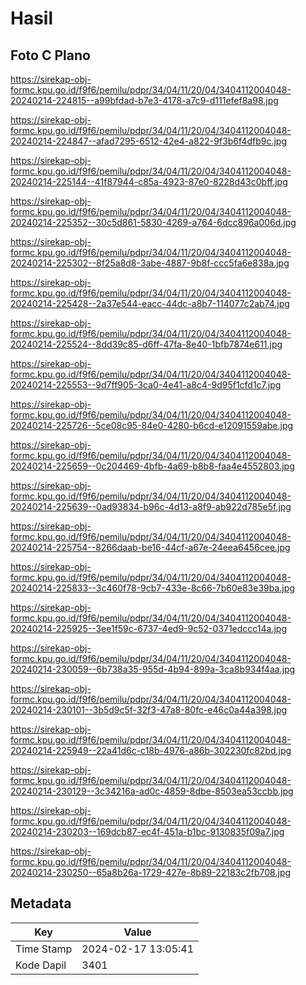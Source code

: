 # Hasil

## Foto C Plano

https://sirekap-obj-formc.kpu.go.id/f9f6/pemilu/pdpr/34/04/11/20/04/3404112004048-20240214-224815--a99bfdad-b7e3-4178-a7c9-d111efef8a98.jpg

https://sirekap-obj-formc.kpu.go.id/f9f6/pemilu/pdpr/34/04/11/20/04/3404112004048-20240214-224847--afad7295-6512-42e4-a822-9f3b6f4dfb9c.jpg

https://sirekap-obj-formc.kpu.go.id/f9f6/pemilu/pdpr/34/04/11/20/04/3404112004048-20240214-225144--41f87944-c85a-4923-87e0-8228d43c0bff.jpg

https://sirekap-obj-formc.kpu.go.id/f9f6/pemilu/pdpr/34/04/11/20/04/3404112004048-20240214-225352--30c5d861-5830-4269-a764-6dcc896a006d.jpg

https://sirekap-obj-formc.kpu.go.id/f9f6/pemilu/pdpr/34/04/11/20/04/3404112004048-20240214-225302--8f25a8d8-3abe-4887-9b8f-ccc5fa6e838a.jpg

https://sirekap-obj-formc.kpu.go.id/f9f6/pemilu/pdpr/34/04/11/20/04/3404112004048-20240214-225428--2a37e544-eacc-44dc-a8b7-114077c2ab74.jpg

https://sirekap-obj-formc.kpu.go.id/f9f6/pemilu/pdpr/34/04/11/20/04/3404112004048-20240214-225524--8dd39c85-d6ff-47fa-8e40-1bfb7874e611.jpg

https://sirekap-obj-formc.kpu.go.id/f9f6/pemilu/pdpr/34/04/11/20/04/3404112004048-20240214-225553--9d7ff905-3ca0-4e41-a8c4-9d95f1cfd1c7.jpg

https://sirekap-obj-formc.kpu.go.id/f9f6/pemilu/pdpr/34/04/11/20/04/3404112004048-20240214-225726--5ce08c95-84e0-4280-b6cd-e12091559abe.jpg

https://sirekap-obj-formc.kpu.go.id/f9f6/pemilu/pdpr/34/04/11/20/04/3404112004048-20240214-225659--0c204469-4bfb-4a69-b8b8-faa4e4552803.jpg

https://sirekap-obj-formc.kpu.go.id/f9f6/pemilu/pdpr/34/04/11/20/04/3404112004048-20240214-225639--0ad93834-b96c-4d13-a8f9-ab922d785e5f.jpg

https://sirekap-obj-formc.kpu.go.id/f9f6/pemilu/pdpr/34/04/11/20/04/3404112004048-20240214-225754--8266daab-be16-44cf-a67e-24eea6456cee.jpg

https://sirekap-obj-formc.kpu.go.id/f9f6/pemilu/pdpr/34/04/11/20/04/3404112004048-20240214-225833--3c460f78-9cb7-433e-8c66-7b60e83e39ba.jpg

https://sirekap-obj-formc.kpu.go.id/f9f6/pemilu/pdpr/34/04/11/20/04/3404112004048-20240214-225925--3ee1f59c-6737-4ed9-9c52-0371edccc14a.jpg

https://sirekap-obj-formc.kpu.go.id/f9f6/pemilu/pdpr/34/04/11/20/04/3404112004048-20240214-230059--6b738a35-955d-4b94-899a-3ca8b934f4aa.jpg

https://sirekap-obj-formc.kpu.go.id/f9f6/pemilu/pdpr/34/04/11/20/04/3404112004048-20240214-230101--3b5d9c5f-32f3-47a8-80fc-e46c0a44a398.jpg

https://sirekap-obj-formc.kpu.go.id/f9f6/pemilu/pdpr/34/04/11/20/04/3404112004048-20240214-225949--22a41d6c-c18b-4976-a86b-302230fc82bd.jpg

https://sirekap-obj-formc.kpu.go.id/f9f6/pemilu/pdpr/34/04/11/20/04/3404112004048-20240214-230129--3c34216a-ad0c-4859-8dbe-8503ea53ccbb.jpg

https://sirekap-obj-formc.kpu.go.id/f9f6/pemilu/pdpr/34/04/11/20/04/3404112004048-20240214-230203--169dcb87-ec4f-451a-b1bc-9130835f09a7.jpg

https://sirekap-obj-formc.kpu.go.id/f9f6/pemilu/pdpr/34/04/11/20/04/3404112004048-20240214-230250--65a8b26a-1729-427e-8b89-22183c2fb708.jpg


## Metadata

| Key        | Value               |
| ---------- | ------------------- |
| Time Stamp | 2024-02-17 13:05:41 |
| Kode Dapil | 3401                |



